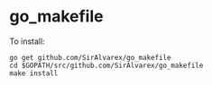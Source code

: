 # go_makefile

To install:

```
go get github.com/SirAlvarex/go_makefile
cd $GOPATH/src/github.com/SirAlvarex/go_makefile
make install
```
